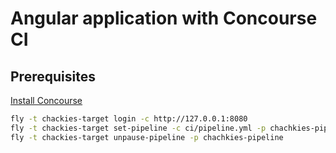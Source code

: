 # Angular application with Concourse CI

## Prerequisites

[Install Concourse](https://tanzu.vmware.com/developer/guides/ci-cd/concourse-gs/)

```bash
fly -t chackies-target login -c http://127.0.0.1:8080
fly -t chackies-target set-pipeline -c ci/pipeline.yml -p chachkies-pipeline -l ci/credentials.yml
fly -t chackies-target unpause-pipeline -p chachkies-pipeline
```
